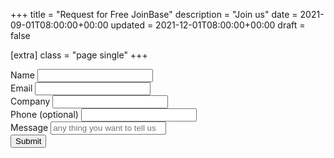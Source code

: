 +++
title = "Request for Free JoinBase"
description = "Join us"
date = 2021-09-01T08:00:00+00:00
updated = 2021-12-01T08:00:00+00:00
draft = false

[extra]
class = "page single"
+++

<form id="request_form">
  <div class="mb-3">
    <label for="req_name" class="form-label">Name</label>
    <input type="name" class="form-control" id="req_name" name="name">
  </div>
  <div class="mb-3">
    <label for="req_email" class="form-label">Email</label>
    <input type="email" class="form-control" id="req_email" name="email" aria-describedby="emailHelp">
  </div>
  <div class="mb-3">
    <label for="req_company" class="form-label">Company</label>
    <input class="form-control" id="req_company" name="company">
  </div>
  <div class="mb-3">
    <label for="req_phone" class="form-label">Phone (optional)</label>
    <input class="form-control" id="req_phone" name="phone">
  </div>
  <div class="mb-3">
    <label for="req_comment" class="form-label">Message</label>
    <input class="form-control" id="req_comment" placeholder="any thing you want to tell us" name="comment">
  </div>
  <button type="submit" class="btn btn-primary">Submit</button>
  </form>
<script src="https://cdnjs.cloudflare.com/ajax/libs/jquery/3.6.1/jquery.min.js"></script>  
<script>
//for request form
window.addEventListener("load", () => {
function handleFormSubmit(event) {
  event.preventDefault();
  const data = new FormData(event.target);
  const formJSON = Object.fromEntries(data.entries());
   $.ajax({
       url: 'https://maker.ifttt.com/trigger/ib_user_request/json/with/key/bn_dV-6DJbQPsnVeMFyfsN',
       headers: {
           'Content-Type': 'application/x-www-form-urlencoded'
       },
       type: "POST",
       crossDomain: true,
       dataType: "json",
       data: formJSON,
       success: function (result) {
          alert("Your request has been posted, thank you!");
       },
       error: function () {
          alert("Your request has been posted, thank you!");
       }
   }); 
  //console.log(formJSON);
}
const form = document.getElementById('request_form');
form.addEventListener('submit', handleFormSubmit);
});
</script>